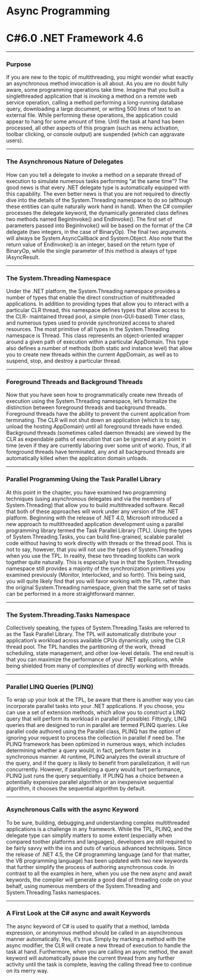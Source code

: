 # Async Programming
# C#6.0  .NET Framework 4.6

----

### Purpose

If you are new to the topic of multithreading, you might wonder what exactly an asynchronous method invocation is all about. As you are no doubt fully aware, some programming operations take time. Imagine that you built a singlethreaded application that is invoking a method on a remote web service operation, calling a method performing a long-running database query, downloading a large document, or writing 500 lines of text to an external file. While performing these operations, the application could appear to hang for some amount of time. Until the task at hand has been processed, all other aspects of this program (such as menu activation, toolbar clicking, or console output) are suspended (which can aggravate users). 

----

###  The Asynchronous Nature of Delegates
How can you tell a delegate to invoke a method on a separate thread of execution to simulate numerous tasks performing “at the same time”? The good news is that every .NET delegate type is automatically equipped with this capability. The even better news is that you are not required to directly dive into the details of the System.Threading namespace to do so (although these entities can quite naturally work hand in hand). When the C# compiler processes the delegate keyword, the dynamically generated class defines two methods named BeginInvoke() and EndInvoke(). The first set of parameters passed into BeginInvoke() will be based on the format of the C# delegate (two integers, in the case of BinaryOp). The final two arguments will always be System.AsyncCallback and System.Object. Also note that the return value of EndInvoke() is an integer, based on the return type of BinaryOp, while the single parameter of this method is always of type IAsyncResult.

----

### The System.Threading Namespace

Under the .NET platform, the System.Threading namespace provides a number of types that enable the direct construction of multithreaded applications. In addition to providing types that allow you to interact with a particular CLR thread, this namespace defines types that allow access to the CLR- maintained thread pool, a simple (non-GUI-based) Timer class, and numerous types used to provide synchronized access to shared resources. The most primitive of all types in the System.Threading namespace is Thread. This class
represents an object-oriented wrapper around a given path of execution within a particular AppDomain. This type also defines a number of methods (both static and instance level) that allow you to create new threads within the current AppDomain, as well as to suspend, stop, and destroy a particular thread. 


----

### Foreground Threads and Background Threads

Now that you have seen how to programmatically create new threads of execution using the System.Threading namespace, let’s formalize the distinction between foreground threads and background threads.
Foreground threads have the ability to prevent the current application from terminating. The CLR will not shut down an application (which is to say, unload the hosting AppDomain) until all foreground threads have ended. 
Background threads (sometimes called daemon threads) are viewed by the CLR as expendable paths of execution that can be ignored at any point in time (even if they are currently laboring over some unit of work). Thus, if all foreground threads have terminated, any and all background threads are automatically killed when the application domain unloads.

----

### Parallel Programming Using the Task Parallel Library

At this point in the chapter, you have examined two programming techniques (using asynchronous delegates and via the members of System.Threading) that allow you to build multithreaded software. Recall that both of these approaches will work under any version of the .NET platform. Beginning with the release of .NET 4.0, Microsoft introduced a new approach to multithreaded application development using a parallel programming library termed the Task Parallel Library (TPL). Using the types of System.Threading.Tasks, you can build fine-grained, scalable parallel code without having to work directly with threads or the thread pool. This is not to say, however, that you will not use the types of System.Threading when you use the TPL. In reality, these two threading toolkits can work together quite naturally. This is especially true in that the System.Threading namespace still provides a majority of the synchronization primitives you examined previously (Monitor, Interlocked, and so forth). This being said, you will quite likely find that you will favor working with the TPL rather than the original System.Threading namespace, given that the same set of tasks can be performed in a more
straightforward manner.

----

### The System.Threading.Tasks Namespace

Collectively speaking, the types of System.Threading.Tasks are referred to as the Task Parallel Library. The TPL will automatically distribute your application’s workload across available CPUs dynamically, using the CLR thread pool. The TPL handles the partitioning of the work, thread scheduling, state management, and other low-level details. The end result is that you can maximize the performance of your .NET applications, while being shielded from many of complexities of directly working with threads.

----

### Parallel LINQ Queries (PLINQ)

To wrap up your look at the TPL, be aware that there is another way you can incorporate parallel tasks into your .NET applications. If you choose, you can use a set of extension methods, which allow you to construct a LINQ query that will perform its workload in parallel (if possible). Fittingly, LINQ queries that are designed to run in parallel are termed PLINQ queries. Like parallel code authored using the Parallel class, PLINQ has the option of ignoring your request to process the collection in parallel if need be. The PLINQ framework has been optimized in numerous ways, which includes determining whether a query would, in fact, perform faster in a synchronous manner.
At runtime, PLINQ analyzes the overall structure of the query, and if the query is likely to benefit from parallelization, it will run concurrently. However, if parallelizing a query would hurt performance, PLINQ just runs the query sequentially. If PLINQ has a choice between a potentially expensive parallel algorithm or an inexpensive sequential algorithm, it chooses the sequential algorithm by default.

----

### Asynchronous Calls with the async Keyword
To be sure, building, debugging,and understanding complex multithreaded applications is a challenge in any framework. While the TPL, PLINQ, and the delegate type can simplify matters to some extent (especially when compared toother platforms and languages), developers are still required to be fairly savvy with the ins and outs of various advanced techniques.
Since the release of .NET 4.5, the C# programming language (and for that matter, the VB programming language) has been updated with two new keywords that further simplify the process of authoring asynchronous code. In contrast to all the examples in here, when you use the new async and await keywords, the compiler will generate a good deal of threading code on your behalf, using numerous members of the System.Threading and System.Threading.Tasks namespaces.

----

### A First Look at the C# async and await Keywords

The async keyword of C# is used to qualify that a method, lambda expression, or anonymous method should be called in an asynchronous manner automatically. Yes, it’s true. Simply by marking a method with the async modifier, the CLR will create a new thread of execution to handle the task at hand. Furthermore, when you are calling an async method, the await keyword will automatically pause the current thread from any further activity until the task is complete, leaving the calling thread free to continue on its merry way.

